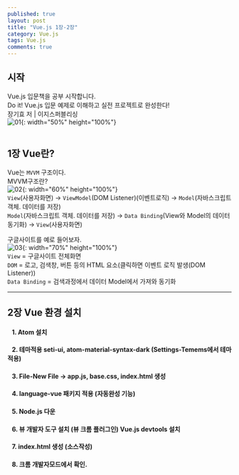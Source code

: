 ```yaml
---
published: true
layout: post
title: "Vue.js 1장-2장"
category: Vue.js
tags: Vue.js
comments: true
---
```

## 시작
Vue.js 입문책을 공부 시작합니다. <br/>
Do it! Vue.js 입문 예제로 이해하고 실전 프로젝트로 완성한다! <br/>
장기효 저 | 이지스퍼블리싱 <br/>
![01]({{site.url}}/img/post/vue/ch01-ch02/01.png){: width="50%" height="100%"} <br/>
<br/>

## 1장 Vue란?
Vue는 `MVVM` 구조이다. <br/>
MVVM구조란? <br/>
![02]({{site.url}}/img/post/vue/ch01-ch02/02.png){: width="60%" height="100%"} <br/>
`View`(사용자화면) -> `ViewModel`(DOM Listener)(이벤트로직) -> `Model`(자바스크립트 객체. 데이터를 저장) <br/>
`Model`(자바스크립트 객체. 데이터를 저장) -> `Data Binding`(View와 Model의 데이터 동기화) -> `View`(사용자화면) <br/>

구글사이트를 예로 들어보자. <br/>
![03]({{site.url}}/img/post/vue/ch01-ch02/03.png){: width="70%" height="100%"} <br/>
`View` = 구글사이트 전체화면 <br/>
`DOM` = 로고, 검색창, 버튼 등의 HTML 요소(클릭하면 이벤트 로직 발생(DOM Listener)) <br/>`Data Binding` = 검색과정에서 데이터 Model에서 가져와 동기화

----

## 2장 Vue 환경 설치
#### &nbsp;&nbsp; 1. Atom 설치 <br/>
#### &nbsp;&nbsp; 2. 테마적용 seti-ui, atom-material-syntax-dark (Settings-Temems에서 테마 적용) <br/>
#### &nbsp;&nbsp; 3. File-New File -> app.js, base.css, index.html 생성 <br/>
#### &nbsp;&nbsp; 4. language-vue 패키지 적용 (자동완성 기능) <br/>
#### &nbsp;&nbsp; 5. Node.js 다운 <br/>
#### &nbsp;&nbsp; 6. 뷰 개발자 도구 설치 (뷰 크롬 플러그인) Vue.js devtools 설치 <br/>
#### &nbsp;&nbsp; 7. index.html 생성 (소스작성) <br/>
#### &nbsp;&nbsp; 8. 크롬 개발자모드에서 확인. <br/>